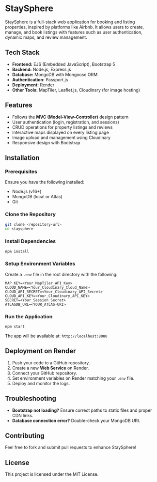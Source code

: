 # StaySphere

StaySphere is a full-stack web application for booking and listing properties, inspired by platforms like Airbnb. It allows users to create, manage, and book listings with features such as user authentication, dynamic maps, and review management.

## Tech Stack
- **Frontend:** EJS (Embedded JavaScript), Bootstrap 5
- **Backend:** Node.js, Express.js
- **Database:** MongoDB with Mongoose ORM
- **Authentication:** Passport.js
- **Deployment:** Render
- **Other Tools:** MapTiler, Leaflet.js, Cloudinary (for image hosting)

## Features
- Follows the **MVC (Model-View-Controller)** design pattern
- User authentication (login, registration, and sessions)
- CRUD operations for property listings and reviews
- Interactive maps displayed on every listing page
- Image upload and management using Cloudinary
- Responsive design with Bootstrap

## Installation

### Prerequisites
Ensure you have the following installed:
- Node.js (v16+)
- MongoDB (local or Atlas)
- Git

### Clone the Repository
```bash
git clone <repository-url>
cd staysphere
```

### Install Dependencies
```bash
npm install
```

### Setup Environment Variables
Create a `.env` file in the root directory with the following:
```plaintext
MAP_KEY=<Your_MapTiler_API_Key>
CLOUD_NAME=<Your_Cloudinary_Cloud_Name>
CLOUD_API_SECRET=<Your_Cloudinary_API_Secret>
CLOUD_API_KEY=<Your_Cloudinary_API_KEY>
SECRET=<Your_Session_Secret>
ATLASDB_URL=<YOUR_ATLAS-URI>
```

### Run the Application
```bash
npm start
```
The app will be available at: `http://localhost:8080`

## Deployment on Render
1. Push your code to a GitHub repository.
2. Create a new **Web Service** on Render.
3. Connect your GitHub repository.
4. Set environment variables on Render matching your `.env` file.
5. Deploy and monitor the logs.

## Troubleshooting
- **Bootstrap not loading?** Ensure correct paths to static files and proper CDN links.
- **Database connection error?** Double-check your MongoDB URI.

## Contributing
Feel free to fork and submit pull requests to enhance StaySphere!

## License
This project is licensed under the MIT License.

